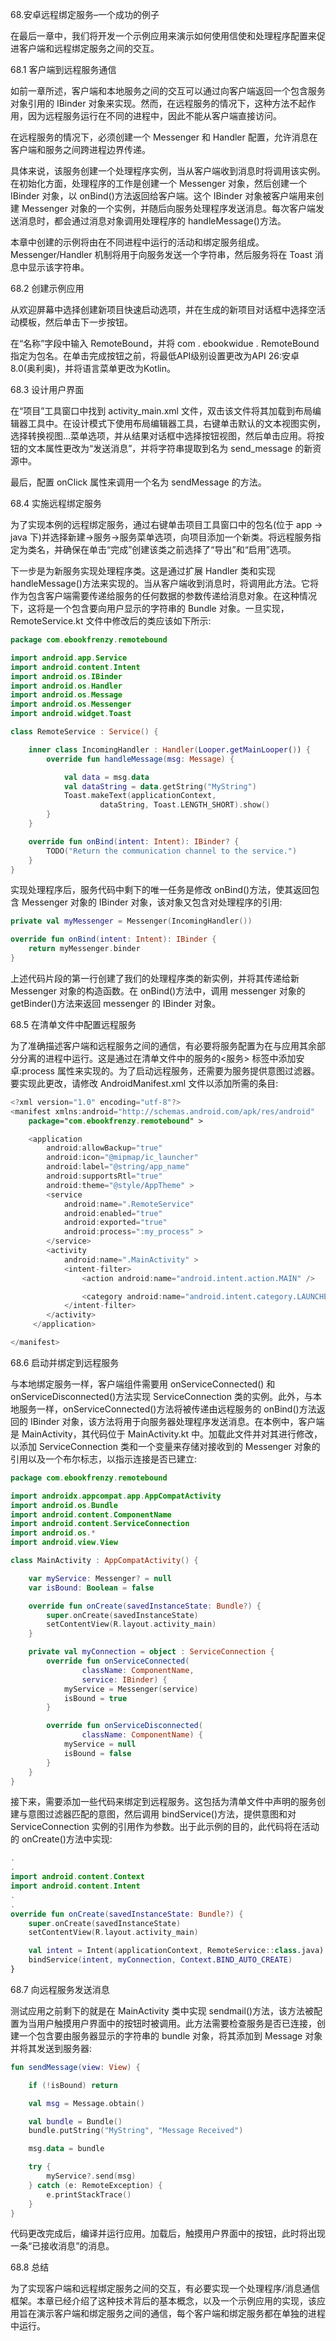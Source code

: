 68.安卓远程绑定服务–一个成功的例子

在最后一章中，我们将开发一个示例应用来演示如何使用信使和处理程序配置来促进客户端和远程绑定服务之间的交互。

68.1 客户端到远程服务通信

如前一章所述，客户端和本地服务之间的交互可以通过向客户端返回一个包含服务对象引用的 IBinder 对象来实现。然而，在远程服务的情况下，这种方法不起作用，因为远程服务运行在不同的进程中，因此不能从客户端直接访问。

在远程服务的情况下，必须创建一个 Messenger 和 Handler 配置，允许消息在客户端和服务之间跨进程边界传递。

具体来说，该服务创建一个处理程序实例，当从客户端收到消息时将调用该实例。在初始化方面，处理程序的工作是创建一个 Messenger 对象，然后创建一个 IBinder 对象，以 onBind()方法返回给客户端。这个 IBinder 对象被客户端用来创建 Messenger 对象的一个实例，并随后向服务处理程序发送消息。每次客户端发送消息时，都会通过消息对象调用处理程序的 handleMessage()方法。

本章中创建的示例将由在不同进程中运行的活动和绑定服务组成。Messenger/Handler 机制将用于向服务发送一个字符串，然后服务将在 Toast 消息中显示该字符串。

68.2 创建示例应用

从欢迎屏幕中选择创建新项目快速启动选项，并在生成的新项目对话框中选择空活动模板，然后单击下一步按钮。

在“名称”字段中输入 RemoteBound，并将 com . ebookwidue . RemoteBound 指定为包名。在单击完成按钮之前，将最低API级别设置更改为API 26:安卓 8.0(奥利奥)，并将语言菜单更改为Kotlin。

68.3 设计用户界面

在“项目”工具窗口中找到 activity_main.xml 文件，双击该文件将其加载到布局编辑器工具中。在设计模式下使用布局编辑器工具，右键单击默认的文本视图实例，选择转换视图...菜单选项，并从结果对话框中选择按钮视图，然后单击应用。将按钮的文本属性更改为“发送消息”，并将字符串提取到名为 send_message 的新资源中。

最后，配置 onClick 属性来调用一个名为 sendMessage 的方法。

68.4 实施远程绑定服务

为了实现本例的远程绑定服务，通过右键单击项目工具窗口中的包名(位于 app -> java 下)并选择新建->服务->服务菜单选项，向项目添加一个新类。将远程服务指定为类名，并确保在单击“完成”创建该类之前选择了“导出”和“启用”选项。

下一步是为新服务实现处理程序类。这是通过扩展 Handler 类和实现 handleMessage()方法来实现的。当从客户端收到消息时，将调用此方法。它将作为包含客户端需要传递给服务的任何数据的参数传递给消息对象。在这种情况下，这将是一个包含要向用户显示的字符串的 Bundle 对象。一旦实现，RemoteService.kt 文件中修改后的类应该如下所示:

```kt
package com.ebookfrenzy.remotebound

import android.app.Service
import android.content.Intent
import android.os.IBinder
import android.os.Handler
import android.os.Message
import android.os.Messenger
import android.widget.Toast

class RemoteService : Service() {

    inner class IncomingHandler : Handler(Looper.getMainLooper()) {
        override fun handleMessage(msg: Message) {

            val data = msg.data
            val dataString = data.getString("MyString")
            Toast.makeText(applicationContext,
                    dataString, Toast.LENGTH_SHORT).show()
        }
    }

    override fun onBind(intent: Intent): IBinder? {
        TODO("Return the communication channel to the service.")
    }
}
```

实现处理程序后，服务代码中剩下的唯一任务是修改 onBind()方法，使其返回包含 Messenger 对象的 IBinder 对象，该对象又包含对处理程序的引用:

```kt
private val myMessenger = Messenger(IncomingHandler())

override fun onBind(intent: Intent): IBinder {
    return myMessenger.binder
}
```

上述代码片段的第一行创建了我们的处理程序类的新实例，并将其传递给新 Messenger 对象的构造函数。在 onBind()方法中，调用 messenger 对象的 getBinder()方法来返回 messenger 的 IBinder 对象。

68.5 在清单文件中配置远程服务

为了准确描述客户端和远程服务之间的通信，有必要将服务配置为在与应用其余部分分离的进程中运行。这是通过在清单文件中的服务的<服务> 标签中添加安卓:process 属性来实现的。为了启动远程服务，还需要为服务提供意图过滤器。要实现此更改，请修改 AndroidManifest.xml 文件以添加所需的条目:

```kt
<?xml version="1.0" encoding="utf-8"?>
<manifest xmlns:android="http://schemas.android.com/apk/res/android"
    package="com.ebookfrenzy.remotebound" >

    <application
        android:allowBackup="true"
        android:icon="@mipmap/ic_launcher"
        android:label="@string/app_name"
        android:supportsRtl="true"
        android:theme="@style/AppTheme" >
        <service
            android:name=".RemoteService"
            android:enabled="true"
            android:exported="true"
            android:process=":my_process" >
        </service>
        <activity
            android:name=".MainActivity" >
            <intent-filter>
                <action android:name="android.intent.action.MAIN" />

                <category android:name="android.intent.category.LAUNCHER" />
            </intent-filter>
        </activity>
     </application>

</manifest>
```

68.6 启动并绑定到远程服务

与本地绑定服务一样，客户端组件需要用 onServiceConnected() 和 onServiceDisconnected()方法实现 ServiceConnection 类的实例。此外，与本地服务一样，onServiceConnected()方法将被传递由远程服务的 onBind()方法返回的 IBinder 对象，该方法将用于向服务器处理程序发送消息。在本例中，客户端是 MainActivity，其代码位于 MainActivity.kt 中。加载此文件并对其进行修改，以添加 ServiceConnection 类和一个变量来存储对接收到的 Messenger 对象的引用以及一个布尔标志，以指示连接是否已建立:

```kt
package com.ebookfrenzy.remotebound

import androidx.appcompat.app.AppCompatActivity
import android.os.Bundle
import android.content.ComponentName
import android.content.ServiceConnection
import android.os.*
import android.view.View

class MainActivity : AppCompatActivity() {

    var myService: Messenger? = null
    var isBound: Boolean = false

    override fun onCreate(savedInstanceState: Bundle?) {
        super.onCreate(savedInstanceState)
        setContentView(R.layout.activity_main)
    }

    private val myConnection = object : ServiceConnection {
        override fun onServiceConnected(
                className: ComponentName,
                service: IBinder) {
            myService = Messenger(service)
            isBound = true
        }

        override fun onServiceDisconnected(
                className: ComponentName) {
            myService = null
            isBound = false
        }
    }
}
```

接下来，需要添加一些代码来绑定到远程服务。这包括为清单文件中声明的服务创建与意图过滤器匹配的意图，然后调用 bindService()方法，提供意图和对 ServiceConnection 实例的引用作为参数。出于此示例的目的，此代码将在活动的 onCreate()方法中实现:

```kt
.
.
import android.content.Context
import android.content.Intent
.
.
override fun onCreate(savedInstanceState: Bundle?) {
    super.onCreate(savedInstanceState)
    setContentView(R.layout.activity_main)

    val intent = Intent(applicationContext, RemoteService::class.java)    
    bindService(intent, myConnection, Context.BIND_AUTO_CREATE)
}
```

68.7 向远程服务发送消息

测试应用之前剩下的就是在 MainActivity 类中实现 sendmail()方法，该方法被配置为当用户触摸用户界面中的按钮时被调用。此方法需要检查服务是否已连接，创建一个包含要由服务器显示的字符串的 bundle 对象，将其添加到 Message 对象并将其发送到服务器:

```kt
fun sendMessage(view: View) {

    if (!isBound) return

    val msg = Message.obtain()

    val bundle = Bundle()
    bundle.putString("MyString", "Message Received")

    msg.data = bundle

    try {
        myService?.send(msg)
    } catch (e: RemoteException) {
        e.printStackTrace()
    }
}
```

代码更改完成后，编译并运行应用。加载后，触摸用户界面中的按钮，此时将出现一条“已接收消息”的消息。

68.8 总结

为了实现客户端和远程绑定服务之间的交互，有必要实现一个处理程序/消息通信框架。本章已经介绍了这种技术背后的基本概念，以及一个示例应用的实现，该应用旨在演示客户端和绑定服务之间的通信，每个客户端和绑定服务都在单独的进程中运行。